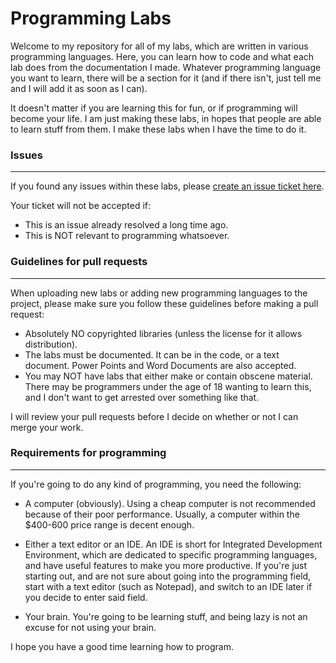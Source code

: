 # Programming Labs

Welcome to my repository for all of my labs, which are written in various programming languages. Here, you can learn how to code and what each lab does from the documentation I made. Whatever programming language you want to learn, there will be a section for it (and if there isn't, just tell me and I will add it as soon as I can).

It doesn't matter if you are learning this for fun, or if programming will become your life. I am just making these labs, in hopes that people are able to learn stuff from them. I make these labs when I have the time to do it.

### Issues
------------------------------------------
If you found any issues within these labs, please [create an issue ticket here](https://github.com/tangalbert919/Programming-Labs/issues/new/).

Your ticket will not be accepted if:
* This is an issue already resolved a long time ago.
* This is NOT relevant to programming whatsoever.

### Guidelines for pull requests
------------------------------------------
When uploading new labs or adding new programming languages to the project, please make sure you follow these guidelines before making a pull request:

* Absolutely NO copyrighted libraries (unless the license for it allows distribution).
* The labs must be documented. It can be in the code, or a text document. Power Points and Word Documents are also accepted.
* You may NOT have labs that either make or contain obscene material. There may be programmers under the age of 18 wanting to learn this, and I don't want to get arrested over something like that.

I will review your pull requests before I decide on whether or not I can merge your work.

### Requirements for programming
------------------------------------------
If you're going to do any kind of programming, you need the following:

* A computer (obviously). Using a cheap computer is not recommended because of their poor performance. Usually, a computer within the $400-600 price range is decent enough.

* Either a text editor or an IDE. An IDE is short for Integrated Development Environment, which are dedicated to specific programming languages, and have useful features to make you more productive. If you're just starting out, and are not sure about going into the programming field, start with a text editor (such as Notepad), and switch to an IDE later if you decide to enter said field.

* Your brain. You're going to be learning stuff, and being lazy is not an excuse for not using your brain.

I hope you have a good time learning how to program.

